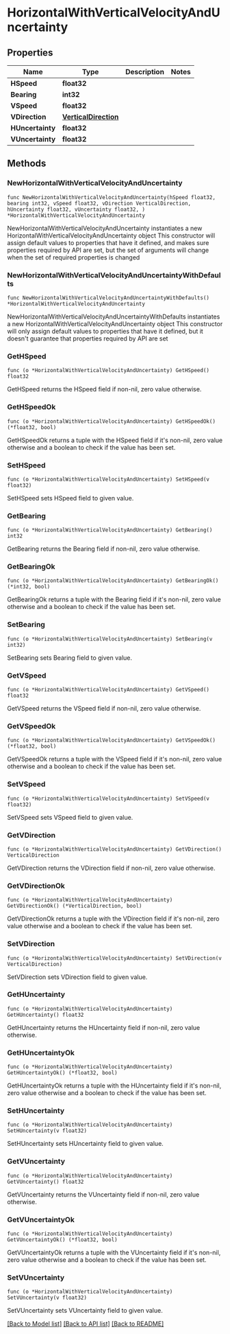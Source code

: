 # HorizontalWithVerticalVelocityAndUncertainty

## Properties

Name | Type | Description | Notes
------------ | ------------- | ------------- | -------------
**HSpeed** | **float32** |  | 
**Bearing** | **int32** |  | 
**VSpeed** | **float32** |  | 
**VDirection** | [**VerticalDirection**](VerticalDirection.md) |  | 
**HUncertainty** | **float32** |  | 
**VUncertainty** | **float32** |  | 

## Methods

### NewHorizontalWithVerticalVelocityAndUncertainty

`func NewHorizontalWithVerticalVelocityAndUncertainty(hSpeed float32, bearing int32, vSpeed float32, vDirection VerticalDirection, hUncertainty float32, vUncertainty float32, ) *HorizontalWithVerticalVelocityAndUncertainty`

NewHorizontalWithVerticalVelocityAndUncertainty instantiates a new HorizontalWithVerticalVelocityAndUncertainty object
This constructor will assign default values to properties that have it defined,
and makes sure properties required by API are set, but the set of arguments
will change when the set of required properties is changed

### NewHorizontalWithVerticalVelocityAndUncertaintyWithDefaults

`func NewHorizontalWithVerticalVelocityAndUncertaintyWithDefaults() *HorizontalWithVerticalVelocityAndUncertainty`

NewHorizontalWithVerticalVelocityAndUncertaintyWithDefaults instantiates a new HorizontalWithVerticalVelocityAndUncertainty object
This constructor will only assign default values to properties that have it defined,
but it doesn't guarantee that properties required by API are set

### GetHSpeed

`func (o *HorizontalWithVerticalVelocityAndUncertainty) GetHSpeed() float32`

GetHSpeed returns the HSpeed field if non-nil, zero value otherwise.

### GetHSpeedOk

`func (o *HorizontalWithVerticalVelocityAndUncertainty) GetHSpeedOk() (*float32, bool)`

GetHSpeedOk returns a tuple with the HSpeed field if it's non-nil, zero value otherwise
and a boolean to check if the value has been set.

### SetHSpeed

`func (o *HorizontalWithVerticalVelocityAndUncertainty) SetHSpeed(v float32)`

SetHSpeed sets HSpeed field to given value.


### GetBearing

`func (o *HorizontalWithVerticalVelocityAndUncertainty) GetBearing() int32`

GetBearing returns the Bearing field if non-nil, zero value otherwise.

### GetBearingOk

`func (o *HorizontalWithVerticalVelocityAndUncertainty) GetBearingOk() (*int32, bool)`

GetBearingOk returns a tuple with the Bearing field if it's non-nil, zero value otherwise
and a boolean to check if the value has been set.

### SetBearing

`func (o *HorizontalWithVerticalVelocityAndUncertainty) SetBearing(v int32)`

SetBearing sets Bearing field to given value.


### GetVSpeed

`func (o *HorizontalWithVerticalVelocityAndUncertainty) GetVSpeed() float32`

GetVSpeed returns the VSpeed field if non-nil, zero value otherwise.

### GetVSpeedOk

`func (o *HorizontalWithVerticalVelocityAndUncertainty) GetVSpeedOk() (*float32, bool)`

GetVSpeedOk returns a tuple with the VSpeed field if it's non-nil, zero value otherwise
and a boolean to check if the value has been set.

### SetVSpeed

`func (o *HorizontalWithVerticalVelocityAndUncertainty) SetVSpeed(v float32)`

SetVSpeed sets VSpeed field to given value.


### GetVDirection

`func (o *HorizontalWithVerticalVelocityAndUncertainty) GetVDirection() VerticalDirection`

GetVDirection returns the VDirection field if non-nil, zero value otherwise.

### GetVDirectionOk

`func (o *HorizontalWithVerticalVelocityAndUncertainty) GetVDirectionOk() (*VerticalDirection, bool)`

GetVDirectionOk returns a tuple with the VDirection field if it's non-nil, zero value otherwise
and a boolean to check if the value has been set.

### SetVDirection

`func (o *HorizontalWithVerticalVelocityAndUncertainty) SetVDirection(v VerticalDirection)`

SetVDirection sets VDirection field to given value.


### GetHUncertainty

`func (o *HorizontalWithVerticalVelocityAndUncertainty) GetHUncertainty() float32`

GetHUncertainty returns the HUncertainty field if non-nil, zero value otherwise.

### GetHUncertaintyOk

`func (o *HorizontalWithVerticalVelocityAndUncertainty) GetHUncertaintyOk() (*float32, bool)`

GetHUncertaintyOk returns a tuple with the HUncertainty field if it's non-nil, zero value otherwise
and a boolean to check if the value has been set.

### SetHUncertainty

`func (o *HorizontalWithVerticalVelocityAndUncertainty) SetHUncertainty(v float32)`

SetHUncertainty sets HUncertainty field to given value.


### GetVUncertainty

`func (o *HorizontalWithVerticalVelocityAndUncertainty) GetVUncertainty() float32`

GetVUncertainty returns the VUncertainty field if non-nil, zero value otherwise.

### GetVUncertaintyOk

`func (o *HorizontalWithVerticalVelocityAndUncertainty) GetVUncertaintyOk() (*float32, bool)`

GetVUncertaintyOk returns a tuple with the VUncertainty field if it's non-nil, zero value otherwise
and a boolean to check if the value has been set.

### SetVUncertainty

`func (o *HorizontalWithVerticalVelocityAndUncertainty) SetVUncertainty(v float32)`

SetVUncertainty sets VUncertainty field to given value.



[[Back to Model list]](../README.md#documentation-for-models) [[Back to API list]](../README.md#documentation-for-api-endpoints) [[Back to README]](../README.md)


